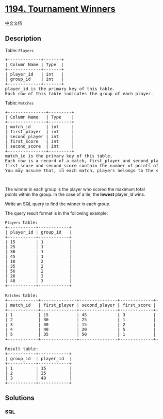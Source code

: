 # [1194. Tournament Winners](https://leetcode.com/problems/tournament-winners)

[中文文档](/solution/1100-1199/1194.Tournament%20Winners/README.md)

## Description

<p>Table:&nbsp;<code>Players</code></p>

<pre>
+-------------+-------+
| Column Name | Type  |
+-------------+-------+
| player_id   | int   |
| group_id    | int   |
+-------------+-------+
player_id is the primary key of this table.
Each row of this table indicates the group of each player.
</pre>

<p>Table:&nbsp;<code>Matches</code></p>

<pre>
+---------------+---------+
| Column Name   | Type    |
+---------------+---------+
| match_id      | int     |
| first_player  | int     |
| second_player | int     | 
| first_score   | int     |
| second_score  | int     |
+---------------+---------+
match_id is the primary key of this table.
Each row is a record of a match, first_player and second_player contain the player_id of each match.
first_score and second_score contain the number of points of the first_player and second_player respectively.
You may assume that, in each match, players belongs to the same group.
</pre>

<p>&nbsp;</p>

<p>The winner in each group is the player who scored the maximum total points within the group.&nbsp;In the case of a tie, the <strong>lowest</strong> player_id&nbsp;wins.</p>

<p>Write an SQL query to find the winner in each group.</p>

<p>The query result format is in the following example:</p>

<pre>
<code>Players </code>table:
+-----------+------------+
| player_id | group_id   |
+-----------+------------+
| 15        | 1          |
| 25        | 1          |
| 30        | 1          |
| 45        | 1          |
| 10        | 2          |
| 35        | 2          |
| 50        | 2          |
| 20        | 3          |
| 40        | 3          |
+-----------+------------+

<code>Matches </code>table:
+------------+--------------+---------------+-------------+--------------+
| match_id   | first_player | second_player | first_score | second_score |
+------------+--------------+---------------+-------------+--------------+
| 1          | 15           | 45            | 3           | 0            |
| 2          | 30           | 25            | 1           | 2            |
| 3          | 30           | 15            | 2           | 0            |
| 4          | 40           | 20            | 5           | 2            |
| 5          | 35           | 50            | 1           | 1            |
+------------+--------------+---------------+-------------+--------------+

Result table:
+-----------+------------+
| group_id  | player_id  |
+-----------+------------+ 
| 1         | 15         |
| 2         | 35         |
| 3         | 40         |
+-----------+------------+
</pre>


## Solutions

<!-- tabs:start -->

### **SQL**

```sql

```

<!-- tabs:end -->